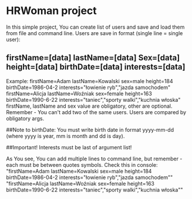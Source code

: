 # HRWoman project
In this simple project, You can create list of users and save and load them from file and command line.
Users are save in format (single line = single user):
##   firstName=[data] lastName=[data] Sex=[data] height=[data] birthDate=[data] interests=[data]
Example:
  firstName=Adam lastName=Kowalski sex=male height=184 birthDate=1986-04-2 interests="łowienie ryb","jazda samochodem"
  firstName=Alicja lastName=Woźniak sex=female height=163 birthDate=1990-6-22 interests="taniec","sporty walki","kuchnia włoska"
firstName, lastName and sex value are obligatory, other are optional. Remember - You can't add two of the same users. Users are
compared by obligatory args.

##Note to birthDate: You must write birth date in format yyyy-mm-dd (where yyyy is year, mm is month and dd is day).

##Important! Interests must be last of argument list!

As You see, You can add multiple lines to command line, but remember - each must be between quotes symbols.
Check this in console:
  "firstName=Adam lastName=Kowalski sex=male height=184 birthDate=1986-04-2 interests=\"łowienie ryb\",\"jazda samochodem\"" "firstName=Alicja lastName=Woźniak sex=female height=163 birthDate=1990-6-22 interests=\"taniec\",\"sporty walki\",\"kuchnia włoska\""
